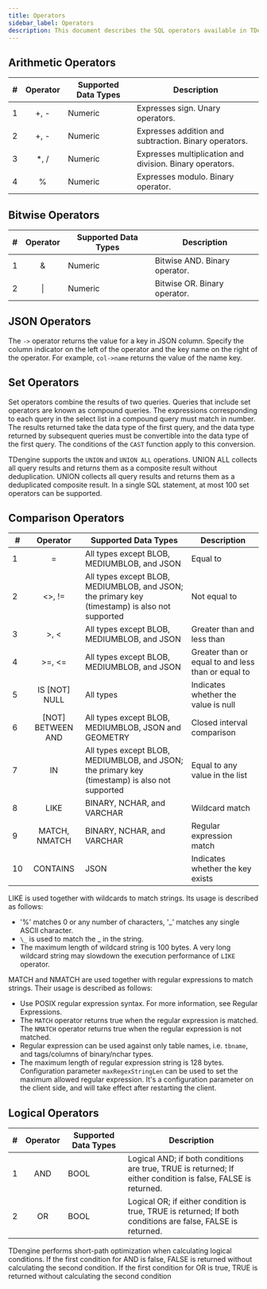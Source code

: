 ```yaml
---
title: Operators
sidebar_label: Operators
description: This document describes the SQL operators available in TDengine.
---
```


## Arithmetic Operators

| #   | **Operator** | **Supported Data Types** | **Description**                   |
| --- | :--------: | -------------- | -------------------------- |
| 1   |    +, -    | Numeric       | Expresses sign. Unary operators. |
| 2   |    +, -    | Numeric       | Expresses addition and subtraction. Binary operators. |
| 3   |   \*, /    | Numeric       | Expresses multiplication and division. Binary operators. |
| 4   |     %      | Numeric       | Expresses modulo. Binary operator.   |

## Bitwise Operators

| #   | **Operator** | **Supported Data Types** | **Description**                   |
| --- | :--------: | -------------- | ------------------ |
| 1   |     &      | Numeric       | Bitwise AND. Binary operator. |
| 2   |     \|     | Numeric       | Bitwise OR. Binary operator. |

## JSON Operators

The `->` operator returns the value for a key in JSON column. Specify the column indicator on the left of the operator and the key name on the right of the operator. For example, `col->name` returns the value of the name key.

## Set Operators

Set operators combine the results of two queries. Queries that include set operators are known as compound queries. The expressions corresponding to each query in the select list in a compound query must match in number. The results returned take the data type of the first query, and the data type returned by subsequent queries must be convertible into the data type of the first query. The conditions of the `CAST` function apply to this conversion.

TDengine supports the `UNION` and `UNION ALL` operations. UNION ALL collects all query results and returns them as a composite result without deduplication. UNION collects all query results and returns them as a deduplicated composite result. In a single SQL statement, at most 100 set operators can be supported.

## Comparison Operators

| #   | **Operator** | **Supported Data Types** | **Description**                   |
| --- | :---------------: | -------------------------------------------------------------------- | -------------------- |
| 1   |         =         | All types except BLOB, MEDIUMBLOB, and JSON                             | Equal to |
| 2   |      <\>, !=      | All types except BLOB, MEDIUMBLOB, and JSON; the primary key (timestamp) is also not supported | Not equal to               |
| 3   |      \>, <       | All types except BLOB, MEDIUMBLOB, and JSON                             | Greater than and less than           |
| 4   |     \>=, <=      | All types except BLOB, MEDIUMBLOB, and JSON                             | Greater than or equal to and less than or equal to   |
| 5   |   IS [NOT] NULL   | All types                                                             | Indicates whether the value is null           |
| 6   | [NOT] BETWEEN AND | All types except BLOB, MEDIUMBLOB, JSON and GEOMETRY                  | Closed interval comparison           |
| 7   |        IN         | All types except BLOB, MEDIUMBLOB, and JSON; the primary key (timestamp) is also not supported | Equal to any value in the list |
| 8   |       LIKE        | BINARY, NCHAR, and VARCHAR                                             | Wildcard match           |
| 9   |   MATCH, NMATCH   | BINARY, NCHAR, and VARCHAR                                             | Regular expression match       |
| 10  |     CONTAINS      | JSON                                                                 | Indicates whether the key exists  |

LIKE is used together with wildcards to match strings. Its usage is described as follows:

- '%' matches 0 or any number of characters, '\_' matches any single ASCII character.
- `\_` is used to match the \_ in the string.
- The maximum length of wildcard string is 100 bytes. A very long wildcard string may slowdown the execution performance of `LIKE` operator.

MATCH and NMATCH are used together with regular expressions to match strings. Their usage is described as follows:

- Use POSIX regular expression syntax. For more information, see Regular Expressions.
- The `MATCH` operator returns true when the regular expression is matched. The `NMATCH` operator returns true when the regular expression is not matched.
- Regular expression can be used against only table names, i.e. `tbname`, and tags/columns of binary/nchar types.
- The maximum length of regular expression string is 128 bytes. Configuration parameter `maxRegexStringLen` can be used to set the maximum allowed regular expression. It's a configuration parameter on the client side, and will take effect after restarting the client.

## Logical Operators

| #   | **Operator** | **Supported Data Types** | **Description**                   |
| --- | :--------: | -------------- | --------------------------------------------------------------------------- |
| 1   |    AND     | BOOL           | Logical AND; if both conditions are true, TRUE is returned; If either condition is false, FALSE is returned.
| 2   |    OR     | BOOL           | Logical OR; if either condition is true, TRUE is returned; If both conditions are false, FALSE is returned.

TDengine performs short-path optimization when calculating logical conditions. If the first condition for AND is false, FALSE is returned without calculating the second condition. If the first condition for OR is true, TRUE is returned without calculating the second condition
